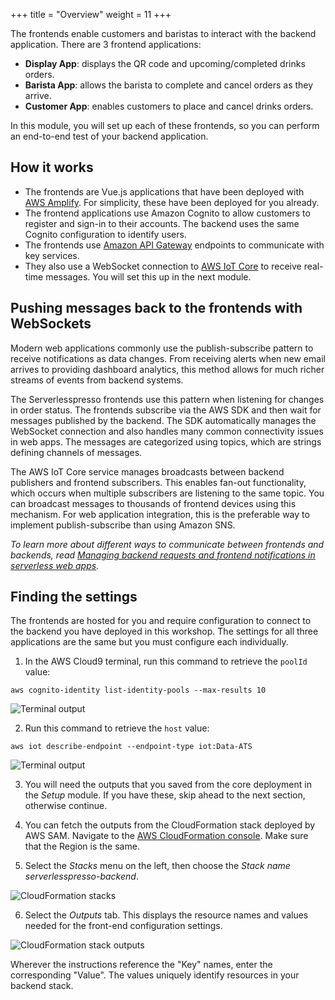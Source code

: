 +++
title = "Overview"
weight = 11
+++

The frontends enable customers and baristas to interact with the backend application. There are 3 frontend applications:

* **Display App**: displays the QR code and upcoming/completed drinks orders.
* **Barista App**: allows the barista to complete and cancel orders as they arrive.
* **Customer App**: enables customers to place and cancel drinks orders.

In this module, you will set up each of these frontends, so you can perform an end-to-end test of your backend application.

## How it works

* The frontends are Vue.js applications that have been deployed with [AWS Amplify](https://aws.amazon.com/amplify/). For simplicity, these have been deployed for you already.
* The frontend applications use Amazon Cognito to allow customers to register and sign-in to their accounts. The backend uses the same Cognito configuration to identify users.
* The frontends use [Amazon API Gateway](https://aws.amazon.com/api-gateway/) endpoints to communicate with key services.
* They also use a WebSocket connection to [AWS IoT Core](https://aws.amazon.com/iot-core/) to receive real-time messages. You will set this up in the next module.

## Pushing messages back to the frontends with WebSockets

Modern web applications commonly use the publish-subscribe pattern to receive notifications as data changes. From receiving alerts when new email arrives to providing dashboard analytics, this method allows for much richer streams of events from backend systems.

The Serverlesspresso frontends use this pattern when listening for changes in order status. The frontends subscribe via the AWS SDK and then wait for messages published by the backend. The SDK automatically manages the WebSocket connection and also handles many common connectivity issues in web apps. The messages are categorized using topics, which are strings defining channels of messages.

The AWS IoT Core service manages broadcasts between backend publishers and frontend subscribers. This enables fan-out functionality, which occurs when multiple subscribers are listening to the same topic. You can broadcast messages to thousands of frontend devices using this mechanism. For web application integration, this is the preferable way to implement publish-subscribe than using Amazon SNS.

*To learn more about different ways to communicate between frontends and backends, read [Managing backend requests and frontend notifications in serverless web apps](https://aws.amazon.com/blogs/compute/managing-backend-requests-and-frontend-notifications-in-serverless-web-apps/).*

## Finding the settings

The frontends are hosted for you and require configuration to connect to the backend you have deployed in this workshop. The settings for all three applications are the same but you must configure each individually.

1. In the AWS Cloud9 terminal, run this command to retrieve the `poolId` value:

```
aws cognito-identity list-identity-pools --max-results 10
```

![Terminal output](/images/se-mod3-frontends-setup1.png)

2. Run this command to retrieve the `host` value:

```
aws iot describe-endpoint --endpoint-type iot:Data-ATS
```

![Terminal output](/images/se-mod3-frontends-setup2.png)

3. You will need the outputs that you saved from the core deployment in the *Setup* module. If you have these, skip ahead to the next section, otherwise continue.

4. You can fetch the outputs from the CloudFormation stack deployed by AWS SAM. Navigate to the [AWS CloudFormation console](https://console.aws.amazon.com/cloudformation/home). Make sure that the Region is the same.

5. Select the *Stacks* menu on the left, then choose the *Stack name* *serverlesspresso-backend*.

![CloudFormation stacks](/images/se-mod3-backend-display2.png)

6. Select the *Outputs* tab. This displays the resource names and values needed for the front-end configuration settings.

![CloudFormation stack outputs](/images/se-mod3-backend-display3.png)

Wherever the instructions reference the "Key" names, enter the corresponding "Value". The values uniquely identify resources in your backend stack.
